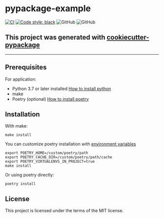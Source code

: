 # pypackage-example
[![CI](https://github.com/rszamszur/pypackage-example/actions/workflows/main.yml/badge.svg?branch=master)](https://github.com/rszamszur/pypackage-example/actions/workflows/main.yml)
[![Code style: black](https://img.shields.io/badge/code%20style-black-000000.svg)](https://github.com/psf/black)
![GitHub](https://img.shields.io/badge/python-3.7%20%7C%203.8%20%7C%203.9%20%7C%203.10-blue)
![GitHub](https://img.shields.io/badge/license-MIT-blue)

## This project was generated with [cookiecutter-pypackage](https://github.com/rszamszur/cookiecutter-pypackage)

---

## Prerequisites

For application:
* Python 3.7 or later installed [How to install python](https://docs.python-guide.org/starting/installation/)
* make
* Poetry (optional) [How to install poetry](https://python-poetry.org/docs/#installation)

## Installation

With make:
```shell
make install
```

You can customize poetry installation with [environment variables](https://python-poetry.org/docs/configuration/#using-environment-variables) 
```shell
export POETRY_HOME=/custom/poetry/path
export POETRY_CACHE_DIR=/custom/poetry/path/cache
export POETRY_VIRTUALENVS_IN_PROJECT=true
make install
```

Or using poetry directly:
```shell
poetry install
```

## License

This project is licensed under the terms of the MIT license.

